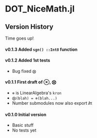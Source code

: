 # DOT_NiceMath.jl


## Version History
Time goes up!

#### **v0.1.3**  Added `sgn() ::Int8` function

#### **v0.1.2**  Added 1st tests
* Bug fixed `⨂`

#### **v0.1.1**  First draft of ⊗, ⨂
* `⊗` is LinearAlgebra's `kron`
* `⨂(blah) = ⊗(blah...)`
* Number submodules now also export 𝒊π


#### **v0.1.0** Initial version
* Basic stuff
* No tests yet

